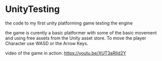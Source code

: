 # UnityTesting
the code to my first unity platforming game testing the engine

the game is curently a basic platformer with some of the basic movement and using free assets from the Unity asset store.
To move the player Character use WASD or the Arrow Keys.

video of the game in action: https://youtu.be/XUT3aRlId2Y

